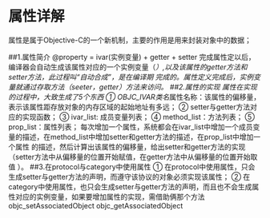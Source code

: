 # 属性详解
属性是属于Objective-C的一个新机制，主要的作用是用来封装对象中的数据；

##1.属性简介
    @property = ivar(实例变量) + getter + setter
    完成属性定以后，编译器会自动生成该属性对应的一个实例变量（_<key>）,以及该属性的getter方法和setter方法，此过程叫“自动合成”，是在编译期
完成的。属性定义完成后，实例变量就通过存取方法（seeter，getter）方法来访问。
##2.属性的实现
    属性在实现的过程中，大致生成了5个东西
    ① OBJC_IVAR_$类名$属性名称：该属性的偏移量，表示该属性距存放对象的内存区域的起始地址有多远；
    ② setter与getter方法对应的实现函数；
    ③ ivar_list: 成员变量列表；
    ④ method_list：方法列表；
    ⑤ prop_list：属性列表；
    每次增加一个属性，系统都会在ivar_list中增加一个成员变量的描述，在method_list中增加setter和getter方法的描述，在prop_list中增加一个属性
的描述，然后计算出该属性的偏移量，给出setter和getter方法的实现（setter方法中从偏移量的位置开始赋值，在getter方法中从偏移量的位置开始取值
）。
##3.在protocol与category中使用属性
    ① 在protocol中使用属性，只会生成setter与getter方法的声明，而遵守该协议的对象必须实现该属性；
    ② 在category中使用属性，也只会生成setter与getter方法的声明，而且也不会生成属性对应的实例变量，如果要增加属性的实现，需借助俩那个方法
        objc_setAssociatedObject
        objc_getAssociatedObject
